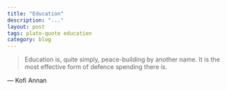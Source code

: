 ```yaml
---
title: "Education"
description: "..."
layout: post
tags: plato-quote education
category: blog
---
```


> Education is, quite simply, peace-building by another name. It is the most effective form of defence spending there is.

&mdash; Kofi Annan

